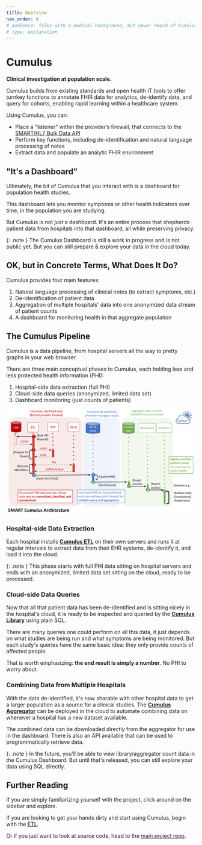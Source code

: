 ```yaml
---
title: Overview
nav_order: 0
# audience: folks with a medical background, but never heard of Cumulus; super casual tone
# type: explanation
---
```


# Cumulus

**Clinical investigation at population scale.**

Cumulus builds from existing standards and open health IT tools to offer turnkey functions to
annotate FHIR data for analytics, de-identify data, and query for cohorts,
enabling rapid learning within a healthcare system.

Using Cumulus, you can:

* Place a "listener" within the provider’s firewall, that connects to the
  [SMART/HL7 Bulk Data API](https://hl7.org/fhir/uv/bulkdata/)
* Perform key functions, including de-identification and natural language processing of notes
* Extract data and populate an analytic FHIR environment

## "It's a Dashboard"

Ultimately, the bit of Cumulus that you interact with is a dashboard
for population health studies.

This dashboard lets you monitor symptoms or other health indicators over time,
in the population you are studying.

But Cumulus is not _just_ a dashboard.
It's an entire process that shepherds patient data from hospitals into that dashboard,
all while preserving privacy.

{: .note }
The Cumulus Dashboard is still a work in progress and is not public yet.
But you can still prepare & explore your data in the cloud today.

## OK, but in Concrete Terms, What Does It Do?

Cumulus provides four main features:

1. Natural language processing of clinical notes (to extract symptoms, etc.)
2. De-identification of patient data
3. Aggregation of multiple hospitals' data into one anonymized data stream of patient counts
4. A dashboard for monitoring health in that aggregate population

## The Cumulus Pipeline

Cumulus is a data pipeline,
from hospital servers all the way to pretty graphs in your web browser.

There are three main conceptual phases to Cumulus, each holding less and less protected health
information (PHI):

1. Hospital-side data extraction (full PHI)
1. Cloud-side data queries (anonymized, limited data set)
1. Dashboard monitoring (just counts of patients)

![Phases of Cumulus for a single hospital](assets/cumulus-arch-single-hospital.svg)

### Hospital-side Data Extraction

Each hospital installs [**Cumulus ETL**](etl) on their own servers and runs it at regular intervals
to extract data from their EHR systems, de-identify it, and load it into the cloud.

{: .note }
This phase starts with full PHI data sitting on hospital servers and
ends with an anonymized, limited data set sitting on the cloud, ready to be processed.

### Cloud-side Data Queries

Now that all that patient data has been de-identified and is sitting nicely in the hospital's cloud,
it is ready to be inspected and queried by the [**Cumulus Library**](library) using plain SQL.

There are many queries one could perform on all this data, it just depends on what studies are
being run and what symptoms are being monitored.
But each study's queries have the same basic idea: they only provide counts of affected people.

That is worth emphasizing: **the end result is simply a number**.
No PHI to worry about.

### Combining Data from Multiple Hospitals

With the data de-identified, it's now sharable with other hospital data to get a larger population
as a source for a clinical studies. The [**Cumulus Aggregator**](aggregator) can be deployed in the cloud
to automate combining data on whenever a hospital has a new dataset available.

The combined data can be downloaded directly from the aggregator for use in the dashboard. There
is also an API available that can be used to programmatically retrieve data.

{: .note }
In the future, you'll be able to view library/aggregator count data in the Cumulus Dashboard.
But until that's released, you can still explore your data using SQL directly.

## Further Reading

If you are simply familiarizing yourself with the project, click around on the sidebar and explore.

If you are looking to get your hands dirty and start using Cumulus, begin with the [ETL](etl).

Or if you just want to look at source code,
head to the [main project repo](https://github.com/smart-on-fhir/cumulus).
